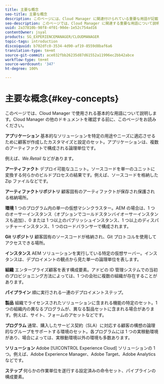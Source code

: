 ```yaml
---
title: 主要な概念
seo-title: 主要な概念
description: このページには、Cloud Manager に関連付けられている重要な用語が記載されています。
seo-description: このページでは、Cloud Manager に関連する重要な用語について説明しています。
uuid: 2a37810b-98f8-4f01-90de-1e52c754ad16
contentOwner: jsyal
products: SG_EXPERIENCEMANAGER/CLOUDMANAGER
topic-tags: introduction
discoiquuid: b702dfc0-3534-4d90-af19-8559d8baf6a6
translation-type: tm+mt
source-git-commit: ace032fbb26235d87d61552a11996ec2bb42abce
workflow-type: tm+mt
source-wordcount: '347'
ht-degree: 100%

---
```



# 主要な概念{#key-concepts}

このページでは、Cloud Manager で使用される基本的な用語について説明します。Cloud Manager の他のドキュメントを確認する前に、このページをお読みください。

**アプリケーション** 基本的なソリューションを特定の用途やニーズに適応させるために顧客が作成したカスタマイズと設定のセット。アプリケーションは、複数のアーティファクトで構成される論理単位です。

例えば、*We.Retail* などがあります。

**アーティファクト** デプロイ可能なユニット。ソースコードを単一のユニットに変換する何らかのビルドプロセスの結果です。例えば、ソースコードを格納した Zip ファイルなどです。

**アーティファクトリポジトリ** 顧客固有のアーティファクトが保存され保護される格納場所。

**環境** 1 つのプログラム内の単一の仮想マシンクラスター。AEM の場合は、1 つのオーサーインスタンス（オプションでコールドスタンバイオーサーインスタンスも追加）、0 または 1 つ以上のパブリッシュインスタンス、1 つ以上のディスパッチャーインスタンス、1 つのロードバランサーで構成されます。

**Git リポジトリ** 顧客固有のソースコードが格納され、Git プロトコルを使用してアクセスできる場所。

**インスタンス** AEM ソリューションを実行している特定の仮想サーバー。インスタンスは、デプロイメントの観点から見た単一の論理単位を表します。

**組織** エンタープライズ顧客を表す構成要素。アドビの ID 管理システムでの当初のプロビジョニング方法によっては、1 つの会社に複数の組織が存在することがあります。

**パイプライン** 順に実行される一連のデプロイメントステップ。

**製品** 組織でライセンスされたソリューションに含まれる機能の特定のセット。1 つの組織内の異なるプログラムが、異なる製品セットに含まれる場合があります。例えば、サイト、フォームのアセットなどです。

**プログラム** 通常、購入したサービス契約（SLA）に対応する顧客の構想の論理的なグループをサポートする環境のセット。各プログラムには 1 つの実稼動環境があり、場合によっては、実稼動環境以外の環境も多数あります。

**ソリューション** Adobe [!UICONTROL Experience Cloud] ソリューションの 1 つ。例えば、Adobe Experience Manager、Adobe Target、Adobe Analytics などです。

**ステップ** 何らかの作業単位を遂行する設定済みの命令セット、パイプラインの構成要素。
